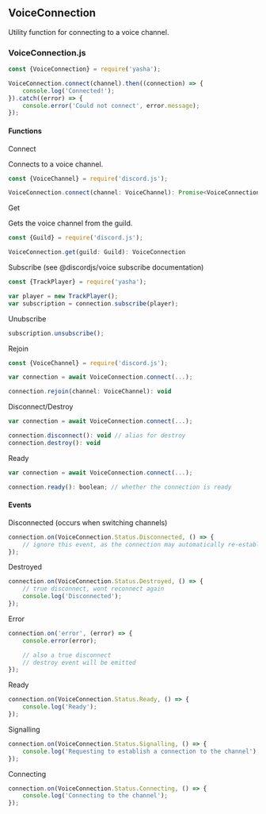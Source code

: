 ## VoiceConnection

Utility function for connecting to a voice channel.

### VoiceConnection.js

```js
const {VoiceConnection} = require('yasha');

VoiceConnection.connect(channel).then((connection) => {
	console.log('Connected!');
}).catch((error) => {
	console.error('Could not connect', error.message);
});
```

#### Functions

Connect

Connects to a voice channel.
```js
const {VoiceChannel} = require('discord.js');

VoiceConnection.connect(channel: VoiceChannel): Promise<VoiceConnection>
```

Get

Gets the voice channel from the guild.
```js
const {Guild} = require('discord.js');

VoiceConnection.get(guild: Guild): VoiceConnection
```

Subscribe (see @discordjs/voice subscribe documentation)
```js
const {TrackPlayer} = require('yasha');

var player = new TrackPlayer();
var subscription = connection.subscribe(player);
```

Unubscribe
```js
subscription.unsubscribe();
```

Rejoin

```js
const {VoiceChannel} = require('discord.js');

var connection = await VoiceConnection.connect(...);

connection.rejoin(channel: VoiceChannel): void
```

Disconnect/Destroy

```js
var connection = await VoiceConnection.connect(...);

connection.disconnect(): void // alias for destroy
connection.destroy(): void
```

Ready

```js
var connection = await VoiceConnection.connect(...);

connection.ready(): boolean; // whether the connection is ready
```

#### Events

Disconnected (occurs when switching channels)
```js
connection.on(VoiceConnection.Status.Disconnected, () => {
	// ignore this event, as the connection may automatically re-establish a connection
});
```

Destroyed
```js
connection.on(VoiceConnection.Status.Destroyed, () => {
	// true disconnect, wont reconnect again
	console.log('Disconnected');
});
```

Error
```js
connection.on('error', (error) => {
	console.error(error);

	// also a true disconnect
	// destroy event will be emitted
});
```

Ready
```js
connection.on(VoiceConnection.Status.Ready, () => {
	console.log('Ready');
});
```

Signalling
```js
connection.on(VoiceConnection.Status.Signalling, () => {
	console.log('Requesting to establish a connection to the channel');
});
```

Connecting
```js
connection.on(VoiceConnection.Status.Connecting, () => {
	console.log('Connecting to the channel');
});
```